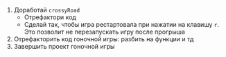 1. Доработай `crossyRoad`
    - Отрефактори код
    - Сделай так, чтобы игра рестартовала при нажатии на клавишу `r`. Это позволит не перезапускать игру после прогрыша
1. Отрефакторить код гоночной игры: разбить на функции и тд
1. Завершить проект гоночной игры
